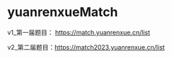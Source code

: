 # yuanrenxueMatch

v1_第一届题目： https://match.yuanrenxue.cn/list


v2_第二届题目：https://match2023.yuanrenxue.cn/list
